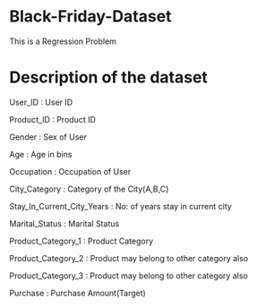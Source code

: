 # Black-Friday-Dataset

This is a Regression Problem

# Description of the dataset


User_ID          :                                User ID 

Product_ID        :                                Product ID

Gender            :                                Sex of User

Age               :              Age in bins

Occupation         :             Occupation of User

City_Category      :             Category of the City(A,B,C)

Stay_In_Current_City_Years   :   No: of years stay in current city

Marital_Status          :        Marital Status

Product_Category_1       :       Product Category

Product_Category_2       :       Product may belong to other category also

Product_Category_3       :       Product may belong to other category also

Purchase                :        Purchase Amount(Target)
